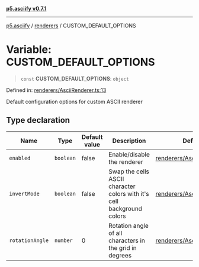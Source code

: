 [**p5.asciify v0.7.1**](../../../README.md)

***

[p5.asciify](../../../README.md) / [renderers](../README.md) / CUSTOM\_DEFAULT\_OPTIONS

# Variable: CUSTOM\_DEFAULT\_OPTIONS

> `const` **CUSTOM\_DEFAULT\_OPTIONS**: `object`

Defined in: [renderers/AsciiRenderer.ts:13](https://github.com/humanbydefinition/p5-asciify/blob/74676f4db3015ac640595dd75ed3e2367cf4cb62/src/lib/renderers/AsciiRenderer.ts#L13)

Default configuration options for custom ASCII renderer

## Type declaration

| Name | Type | Default value | Description | Defined in |
| ------ | ------ | ------ | ------ | ------ |
| <a id="enabled"></a> `enabled` | `boolean` | false | Enable/disable the renderer | [renderers/AsciiRenderer.ts:15](https://github.com/humanbydefinition/p5-asciify/blob/74676f4db3015ac640595dd75ed3e2367cf4cb62/src/lib/renderers/AsciiRenderer.ts#L15) |
| <a id="invertmode"></a> `invertMode` | `boolean` | false | Swap the cells ASCII character colors with it's cell background colors | [renderers/AsciiRenderer.ts:17](https://github.com/humanbydefinition/p5-asciify/blob/74676f4db3015ac640595dd75ed3e2367cf4cb62/src/lib/renderers/AsciiRenderer.ts#L17) |
| <a id="rotationangle"></a> `rotationAngle` | `number` | 0 | Rotation angle of all characters in the grid in degrees | [renderers/AsciiRenderer.ts:19](https://github.com/humanbydefinition/p5-asciify/blob/74676f4db3015ac640595dd75ed3e2367cf4cb62/src/lib/renderers/AsciiRenderer.ts#L19) |
